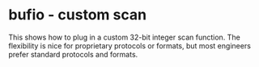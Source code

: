 # bufio - custom scan

This shows how to plug in a custom 32-bit integer scan function. The flexibility is nice for proprietary protocols or formats, but most engineers prefer standard protocols and formats.
